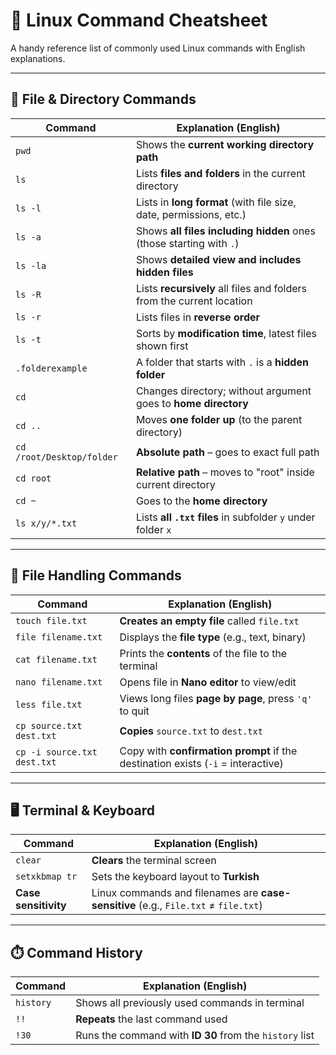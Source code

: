 # 🐧 Linux Command Cheatsheet

A handy reference list of commonly used Linux commands with English explanations.

---

## 📁 File & Directory Commands

| **Command**                 | **Explanation (English)**                                                           |
| --------------------------- | ----------------------------------------------------------------------------------- |
| `pwd`                       | Shows the **current working directory path**                                        |
| `ls`                        | Lists **files and folders** in the current directory                                |
| `ls -l`                     | Lists in **long format** (with file size, date, permissions, etc.)                  |
| `ls -a`                     | Shows **all files including hidden** ones (those starting with `.`)                 |
| `ls -la`                    | Shows **detailed view and includes hidden files**                                   |
| `ls -R`                     | Lists **recursively** all files and folders from the current location               |
| `ls -r`                     | Lists files in **reverse order**                                                    |
| `ls -t`                     | Sorts by **modification time**, latest files shown first                            |
| `.folderexample`            | A folder that starts with `.` is a **hidden folder**                                |
| `cd`                        | Changes directory; without argument goes to **home directory**                      |
| `cd ..`                     | Moves **one folder up** (to the parent directory)                                   |
| `cd /root/Desktop/folder`   | **Absolute path** – goes to exact full path                                         |
| `cd root`                   | **Relative path** – moves to "root" inside current directory                        |
| `cd ~`                      | Goes to the **home directory**                                                      |
| `ls x/y/*.txt`              | Lists **all `.txt` files** in subfolder `y` under folder `x`                        |

---

## 📄 File Handling Commands

| **Command**                 | **Explanation (English)**                                                           |
| --------------------------- | ----------------------------------------------------------------------------------- |
| `touch file.txt`            | **Creates an empty file** called `file.txt`                                         |
| `file filename.txt`         | Displays the **file type** (e.g., text, binary)                                     |
| `cat filename.txt`          | Prints the **contents** of the file to the terminal                                 |
| `nano filename.txt`         | Opens file in **Nano editor** to view/edit                                          |
| `less file.txt`             | Views long files **page by page**, press `'q'` to quit                              |
| `cp source.txt dest.txt`    | **Copies** `source.txt` to `dest.txt`                                               |
| `cp -i source.txt dest.txt` | Copy with **confirmation prompt** if the destination exists (`-i` = interactive)    |

---

## 🖥️ Terminal & Keyboard

| **Command**      | **Explanation (English)**                           |
| ---------------- | --------------------------------------------------- |
| `clear`          | **Clears** the terminal screen                      |
| `setxkbmap tr`   | Sets the keyboard layout to **Turkish**             |
| **Case sensitivity** | Linux commands and filenames are **case-sensitive** (e.g., `File.txt` ≠ `file.txt`) |

---

## ⏱️ Command History

| **Command** | **Explanation (English)**                                |
| ----------- | -------------------------------------------------------- |
| `history`   | Shows all previously used commands in terminal           |
| `!!`        | **Repeats** the last command used                        |
| `!30`       | Runs the command with **ID 30** from the `history` list  |
